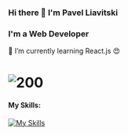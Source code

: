 ### Hi there 👋 I'm Pavel Liavitski
### I'm a Web Developer
🌱 I’m currently learning React.js 😍
# ![200](https://www.codewars.com/users/liavitski/badges/small)
#### My Skills:
[![My Skills](https://skills.thijs.gg/icons?i=html,css,styledcomponents,js,react,vscode,figma,ableton,au&theme=dark)](#)
